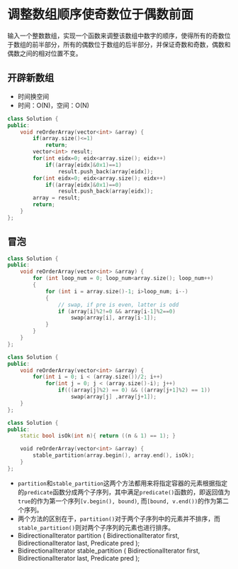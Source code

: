 # 调整数组顺序使奇数位于偶数前面

输入一个整数数组，实现一个函数来调整该数组中数字的顺序，使得所有的奇数位于数组的前半部分，所有的偶数位于数组的后半部分，并保证奇数和奇数，偶数和偶数之间的相对位置不变。

## 开辟新数组

- 时间换空间  
- 时间：O(N)，空间：O(N)  

```cpp
class Solution {
public:
    void reOrderArray(vector<int> &array) {
        if(array.size()<=1)
            return;
        vector<int> result;
        for(int eidx=0; eidx<array.size(); eidx++)
            if((array[eidx]&0x1)==1)
                result.push_back(array[eidx]);
        for(int eidx=0; eidx<array.size(); eidx++)
            if((array[eidx]&0x1)==0)
                result.push_back(array[eidx]);
        array = result;
        return;
    }
};
```

## 冒泡

```cpp
class Solution {
public:
    void reOrderArray(vector<int> &array) {
        for (int loop_num = 0; loop_num<array.size(); loop_num++)
        {
            for (int i = array.size()-1; i>loop_num; i--)
            {
                // swap, if pre is even, latter is odd
                if (array[i]%2!=0 && array[i-1]%2==0) 
                    swap(array[i], array[i-1]);
            }
        }
    }
};        
```

```cpp
class Solution {
public:
    void reOrderArray(vector<int> &array) {
        for(int i = 0; i < (array.size())/2; i++)
            for(int j = 0; j < (array.size()-i); j++)
                if(((array[j]%2) == 0) && ((array[j+1]%2) == 1))
                    swap(array[j] ,array[j+1]);
    }
};        
```

```cpp
class Solution {
public:
    static bool isOk(int n){ return ((n & 1) == 1); }

    void reOrderArray(vector<int> &array) {
        stable_partition(array.begin(), array.end(), isOk);
    }
};
```

- `partition`和`stable_partition`这两个方法都用来将指定容器的元素根据指定的`predicate`函数分成两个子序列，其中满足`predicate()`函数的，即返回值为`true`的作为第一个序列`[v.begin(), bound)`, 而`[bound, v.end())`的作为第二个序列。  
- 两个方法的区别在于，`partition()`对于两个子序列中的元素并不排序，而`stable_partition()`则对两个子序列的元素也进行排序。  
- BidirectionalIterator partition ( BidirectionalIterator first, BidirectionalIterator last, Predicate pred );  
- BidirectionalIterator stable_partition ( BidirectionalIterator first, BidirectionalIterator last, Predicate pred );
